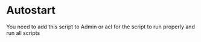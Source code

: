 # Autostart

You need to add this script to Admin or acl for the script to run properly and run all scripts
